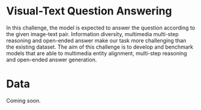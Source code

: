 # Visual-Text Question Answering

In this challenge, the model is expected to answer the question according to the given
image-text pair. Information diversity, multimedia multi-step reasoning and open-ended
answer make our task more challenging than the existing dataset. The aim of this challenge
is to develop and benchmark models that are able to multimedia entity alignment, multi-step
reasoning and open-ended answer generation.

# Data
Coming soon.